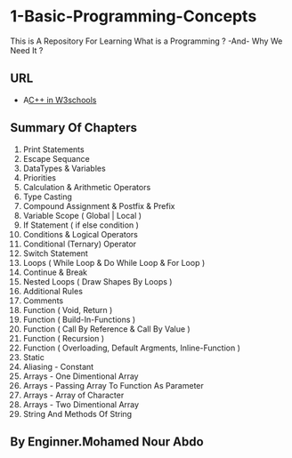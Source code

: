 # 1-Basic-Programming-Concepts
This is A Repository For Learning What is a Programming ?  -And- Why We Need It ?
## URL
- A[C++ in W3schools](https://www.w3schools.com/cpp/default.asp)
## Summary Of Chapters
1. Print Statements
2. Escape Sequance
3. DataTypes & Variables
4. Priorities
5. Calculation & Arithmetic Operators
6. Type Casting
7. Compound Assignment & Postfix & Prefix
8. Variable Scope ( Global | Local )
9. If Statement ( if else condition )
10. Conditions & Logical Operators
11. Conditional (Ternary) Operator
12. Switch Statement
13. Loops ( While Loop & Do While Loop & For Loop )
14. Continue & Break
15. Nested Loops ( Draw Shapes By Loops )
16. Additional Rules
17. Comments
18. Function ( Void, Return )
19. Function ( Build-In-Functions )
20. Function ( Call By Reference & Call By Value )
21. Function ( Recursion )
22. Function ( Overloading, Default Argments, Inline-Function )
23. Static
24. Aliasing - Constant
25. Arrays - One Dimentional Array
26. Arrays - Passing Array To Function As Parameter
27. Arrays - Array of Character
28. Arrays - Two Dimentional Array
29. String And Methods Of String

## By Enginner.Mohamed Nour Abdo
